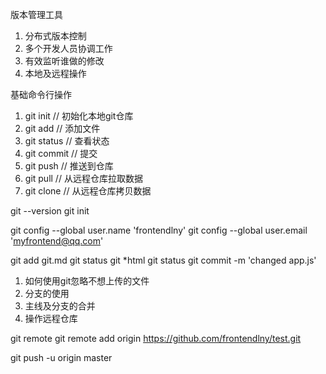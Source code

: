 版本管理工具
1. 分布式版本控制
2. 多个开发人员协调工作
3. 有效监听谁做的修改
4. 本地及远程操作

基础命令行操作
1. git init            // 初始化本地git仓库
2. git add <file>      // 添加文件
3. git status          // 查看状态
4. git commit          // 提交
5. git push            // 推送到仓库
6. git pull      // 从远程仓库拉取数据
7. git clone     // 从远程仓库拷贝数据

git --version
git init

git config --global user.name 'frontendlny'
git config --global user.email 'myfrontend@qq.com'

git add git.md
git status
git *html
git status
git commit -m 'changed app.js'


1. 如何使用git忽略不想上传的文件
2. 分支的使用
3. 主线及分支的合并
4. 操作远程仓库

git remote
git remote add origin https://github.com/frontendlny/test.git

git push -u origin master
